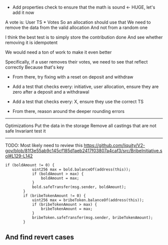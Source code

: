 - Add properties check to ensure that the math is sound <- HUGE, let's add it now

A vote is: User TS * Votes
So an allocation should use that
We need to remove the data from the valid allocation
And not from a random one

I think the best test is to simply store the contribution done
And see whether removing it is idempotent

We would need a ton of work to make it even better


Specifically, if a user removes their votes, we need to see that reflect correctly
Because that's key

- From there, try fixing with a reset on deposit and withdraw

- Add a test that checks every: initiative, user allocation, ensure they are zero after a deposit and a withdrawal
- Add a test that checks every: X, ensure they use the correct TS

- From there, reason around the deeper rounding errors

---------

Optimizations
Put the data in the storage
Remove all castings that are not safe
Invariant test it

---------

TODO: Most likely need to review this
https://github.com/liquity/V2-gov/blob/81f3e55ab9c145cf185d1aeb2417f03807a4caf3/src/BribeInitiative.sol#L129-L142

```solidity
if (boldAmount != 0) {
            uint256 max = bold.balanceOf(address(this));
            if (boldAmount > max) {
                boldAmount = max;
            }
            bold.safeTransfer(msg.sender, boldAmount);
        }
        if (bribeTokenAmount != 0) {
            uint256 max = bribeToken.balanceOf(address(this));
            if (bribeTokenAmount > max) {
                bribeTokenAmount = max;
            }
            bribeToken.safeTransfer(msg.sender, bribeTokenAmount);
        }
```
And find revert cases
--
